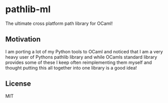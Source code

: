 # pathlib-ml

The ultimate cross platform path library for OCaml!

## Motivation

I am porting a lot of my Python tools to OCaml and noticed that I am a very heavy user of Pythons pathlib library and
while OCamls standard library provides some of these I keep often reimplementing them myself and thought putting this all
together into one library is a good idea!

## License

MIT
